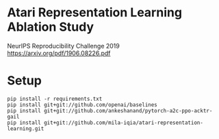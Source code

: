 # Atari Representation Learning Ablation Study
NeurIPS Reproducibility Challenge 2019
https://arxiv.org/pdf/1906.08226.pdf

# Setup

```
pip install -r requirements.txt
pip install git+git://github.com/openai/baselines
pip install git+git://github.com/ankeshanand/pytorch-a2c-ppo-acktr-gail
pip install git+git://github.com/mila-iqia/atari-representation-learning.git
```